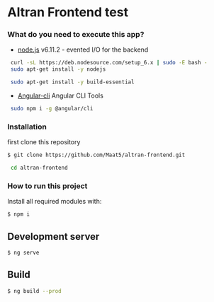 # Altran Frontend test

### What do you need to execute this app?

* [node.js] v6.11.2 - evented I/O for the backend

```sh
 curl -sL https://deb.nodesource.com/setup_6.x | sudo -E bash -
 sudo apt-get install -y nodejs

 sudo apt-get install -y build-essential
```

* [Angular-cli] Angular CLI Tools
```sh
 sudo npm i -g @angular/cli
```

### Installation

first clone this repository
```sh
$ git clone https://github.com/Maat5/altran-frontend.git
```
``` sh
 cd altran-frontend
```


### How to run this project

Install all required modules with:

```sh
$ npm i
```


## Development server

```sh
$ ng serve 
```

## Build

```sh
$ ng build --prod 
```

[node.js]: <http://nodejs.org>
[Angular-cli]: <https://github.com/angular/angular-cli>